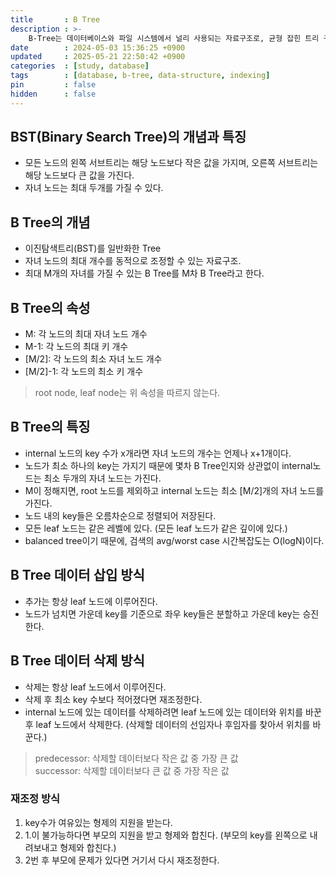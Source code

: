```yaml
---
title       : B Tree
description : >-
    B-Tree는 데이터베이스와 파일 시스템에서 널리 사용되는 자료구조로, 균형 잡힌 트리 구조를 통해 빠른 검색, 삽입, 삭제를 지원한다.
date        : 2024-05-03 15:36:25 +0900
updated     : 2025-05-21 22:50:42 +0900
categories  : [study, database]
tags        : [database, b-tree, data-structure, indexing]
pin         : false
hidden      : false
---
```


## BST(Binary Search Tree)의 개념과 특징
- 모든 노드의 왼쪽 서브트리는 해당 노드보다 작은 값을 가지며, 오른쪽 서브트리는 해당 노드보다 큰 값을 가진다.
- 자녀 노드는 최대 두개를 가질 수 있다.

## B Tree의 개념 
- 이진탐색트리(BST)를 일반화한 Tree
- 자녀 노드의 최대 개수를 동적으로 조정할 수 있는 자료구조.
- 최대 M개의 자녀를 가질 수 있는 B Tree를 M차 B Tree라고 한다.

## B Tree의 속성
- M: 각 노드의 최대 자녀 노드 개수
- M-1: 각 노드의 최대 키 개수
- [M/2]: 각 노드의 최소 자녀 노드 개수
- [M/2]-1: 각 노드의 최소 키 개수

> root node, leaf node는 위 속성을 따르지 않는다. <br> 

## B Tree의 특징
- internal 노드의 key 수가 x개라면 자녀 노드의 개수는 언제나 x+1개이다.
- 노드가 최소 하나의 key는 가지기 때문에 몇차 B Tree인지와 상관없이 internal노드는 최소 두개의 자녀 노드는 가진다.
- M이 정해지면, root 노드를 제외하고 internal 노드는 최소 [M/2]개의 자녀 노드를 가진다.
- 노드 내의 key들은 오름차순으로 정렬되어 저장된다.
- 모든 leaf 노드는 같은 레벨에 있다. (모든 leaf 노드가 같은 깊이에 있다.)
- balanced tree이기 때문에, 검색의 avg/worst case 시간복잡도는 O(logN)이다.

## B Tree 데이터 삽입 방식
- 추가는 항상 leaf 노드에 이루어진다.
- 노드가 넘치면 가운데 key를 기준으로 좌우 key들은 분할하고 가운데 key는 승진한다.


## B Tree 데이터 삭제 방식
- 삭제는 항상 leaf 노드에서 이루어진다.
- 삭제 후 최소 key 수보다 적어졌다면 재조정한다.
- internal 노드에 있는 데이터를 삭제하려면 leaf 노드에 있는 데이터와 위치를 바꾼 후 leaf 노드에서 삭제한다. (삭제할 데이터의 선임자나 후임자를 찾아서 위치를 바꾼다.)

> predecessor: 삭제할 데이터보다 작은 값 중 가장 큰 값 <br>
> successor: 삭제할 데이터보다 큰 값 중 가장 작은 값 <br>

### 재조정 방식
1. key수가 여유있는 형제의 지원을 받는다.
2. 1.이 불가능하다면 부모의 지원을 받고 형제와 합친다. (부모의 key를 왼쪽으로 내려보내고 형제와 합친다.)
3. 2번 후 부모에 문제가 있다면 거기서 다시 재조정한다.
